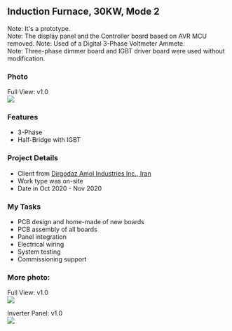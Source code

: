 ## Induction Furnace, 30KW, Mode 2
Note: It's a prototype.  
Note: The display panel and the Controller board based on AVR MCU removed. 
Note: Used of a Digital 3-Phase Voltmeter Ammete.  
Note: Three-phase dimmer board and IGBT driver board were used without modification.  

### Photo
Full View: v1.0  
![](https://s32.picofile.com/file/8477640292/FullView_v1_0.jpg) 

### Features
- 3-Phase
- Half-Bridge with IGBT 

### Project Details
- Client from [Dirgodaz Amol Industries Inc., Iran](https://dirgodazamol.com/en/)
- Work type was on-site
- Date in Oct 2020 - Nov 2020
 
### My Tasks
- PCB design and home-made of new boards 
- PCB assembly of all boards
- Panel integration
- Electrical wiring
- System testing
- Commissioning support

### More photo:
Full View: v1.0  
![](https://s32.picofile.com/file/8477640300/FullView2_v1_0.jpg) 

Inverter Panel: v1.0  
![](https://s32.picofile.com/file/8477640318/1.jpg)  